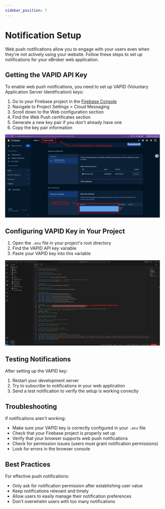 ```yaml
---
sidebar_position: 7
---
```


# Notification Setup

Web push notifications allow you to engage with your users even when they're not actively using your website. Follow these steps to set up notifications for your eBroker web application.

## Getting the VAPID API Key

To enable web push notifications, you need to set up VAPID (Voluntary Application Server Identification) keys:

1. Go to your Firebase project in the [Firebase Console](https://console.firebase.google.com/)
2. Navigate to Project Settings > Cloud Messaging
3. Scroll down to the Web configuration section
4. Find the Web Push certificates section
5. Generate a new key pair if you don't already have one
6. Copy the key pair information

![How to Get VAPID API](/images/web/how-get-vapid-api.png)

## Configuring VAPID Key in Your Project

1. Open the `.env` file in your project's root directory
2. Find the VAPID API key variable
3. Paste your VAPID key into this variable

![VAPID API Configuration](/images/web/vapid-api-v-1.2.6.png)

## Testing Notifications

After setting up the VAPID key:

1. Restart your development server
2. Try to subscribe to notifications in your web application
3. Send a test notification to verify the setup is working correctly

## Troubleshooting

If notifications aren't working:

- Make sure your VAPID key is correctly configured in your `.env` file
- Check that your Firebase project is properly set up
- Verify that your browser supports web push notifications
- Check for permission issues (users must grant notification permissions)
- Look for errors in the browser console

## Best Practices

For effective push notifications:

- Only ask for notification permission after establishing user value
- Keep notifications relevant and timely
- Allow users to easily manage their notification preferences
- Don't overwhelm users with too many notifications
